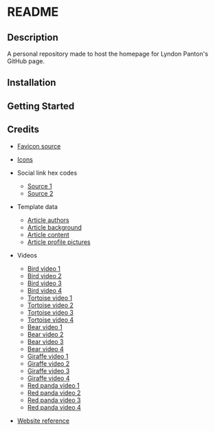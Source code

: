 # README

## Description

A personal repository made to host the homepage for Lyndon Panton's GitHub page.

## Installation

## Getting Started

## Credits

- [Favicon source](https://unsplash.com/photos/selective-focus-photography-of-hedgehog-on-ground-GXMr7BadXQo)
- [Icons](https://fontawesome.com/)
- Social link hex codes
  - [Source 1](https://usbrandcolors.com/youtube-colors/)
  - [Source 2](https://www.brandcolorcode.com/linkedin)
- Template data
  - [Article authors](https://www.sagersweb.com/projects/peoplelipsum/index.php)
  - [Article background](https://images.unsplash.com/photo-1719937206930-84afb0daf141)
  - [Article content](https://longform.org/random)
  - [Article profile pictures](https://randomuser.me/photos)

- Videos
  - [Bird video 1](https://pixabay.com/videos/bird-daurian-redstart-beak-feathers-202693/)
  - [Bird video 2](https://pixabay.com/videos/bird-redstart-daurian-redstart-63276/)
  - [Bird video 3](https://pixabay.com/videos/bird-red-tailed-black-redstart-81325/)
  - [Bird video 4](https://pixabay.com/videos/robin-bird-forest-nature-spring-21723/)
  - [Tortoise video 1](https://pixabay.com/videos/turtle-tortoise-biodiversity-156816/)
  - [Tortoise video 2](https://pixabay.com/videos/tortoise-reptile-grass-winks-164820/)
  - [Tortoise video 3](https://pixabay.com/videos/aldabra-giant-tortoise-giant-tortoise-15728/)
  - [Tortoise video 4](https://pixabay.com/videos/turtle-tortoise-shell-reptile-81165/)
  - [Bear video 1](https://pixabay.com/videos/bear-brown-bear-furry-predator-168896/)
  - [Bear video 2](https://pixabay.com/videos/bear-brown-bear-dangerous-furry-192078/)
  - [Bear video 3](https://pixabay.com/videos/bear-brown-brown-bear-nature-43108/)
  - [Bear video 4](https://pixabay.com/videos/brown-bear-animal-dangerous-furry-209017/)
  - [Giraffe video 1](https://pixabay.com/videos/giraffe-mammal-wildlife-safari-227950/)
  - [Giraffe video 2](https://pixabay.com/videos/giraffe-head-mammal-wildlife-191520/)
  - [Giraffe video 3](https://pixabay.com/videos/giraffe-safari-africa-animals-117992/)
  - [Giraffe video 4](https://pixabay.com/videos/giraffe-elegant-mammal-large-85687/)
  - [Red panda video 1](https://pixabay.com/videos/panda-red-panda-animal-cute-furry-90290/)
  - [Red panda video 2](https://pixabay.com/videos/panda-red-panda-mammal-furry-cute-206623/)
  - [Red panda video 3](https://pixabay.com/videos/red-panda-little-panda-bear-cat-85698/)
  - [Red panda video 4](https://pixabay.com/videos/red-panda-panda-mammal-animal-216852/)
- [Website reference](https://news.sky.com/uk)
